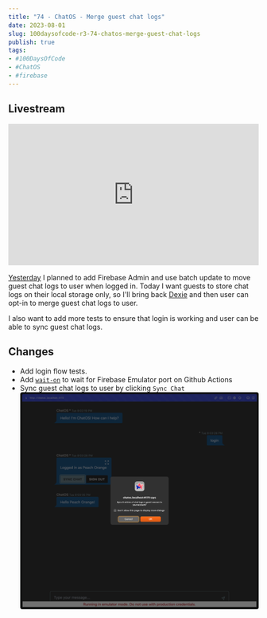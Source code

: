 ```yaml
---
title: "74 - ChatOS - Merge guest chat logs"
date: 2023-08-01
slug: 100daysofcode-r3-74-chatos-merge-guest-chat-logs
publish: true
tags:
- #100DaysOfCode 
- #ChatOS 
- #firebase
---
```


## Livestream

<iframe width="100%" style="aspect-ratio: 16 / 9;" src="https://www.youtube.com/embed/ALabSN5Dyt0" title="YouTube video player" frameborder="0" allow="accelerometer; autoplay; clipboard-write; encrypted-media; gyroscope; picture-in-picture; web-share" allowfullscreen></iframe>

[Yesterday](1-Projects/100DaysOfCode-R3/73%20-%20ChatOS%20-%20Firestore%20(cont.).md) I planned to add Firebase Admin and use batch update to move guest chat logs to user when logged in. Today I want guests to store chat logs on their local storage only, so I'll bring back [Dexie](https://dexie.org) and then user can opt-in to merge guest chat logs to user.

I also want to add more tests to ensure that login is working and user can be able to sync guest chat logs.

## Changes

- Add login flow tests.
- Add [`wait-on`](https://www.npmjs.com/package/wait-on)  to wait for Firebase Emulator port on Github Actions
- Sync guest chat logs to user by clicking `Sync Chat` ![](1-Projects/100DaysOfCode-R3/attachments/74%20-%20ChatOS%20-%20Merge%20guest%20chat%20logs.png)